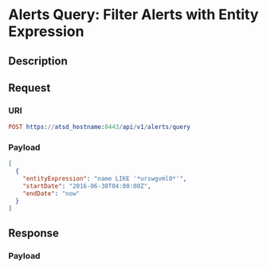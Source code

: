 # Alerts Query: Filter Alerts with Entity Expression

## Description

## Request

### URI

```elm
POST https://atsd_hostname:8443/api/v1/alerts/query
```

### Payload

```json
[
  {
    "entityExpression": "name LIKE '*urswgvml0*'",
    "startDate": "2016-06-30T04:00:00Z",
    "endDate": "now"
  }
]
```

## Response

### Payload

